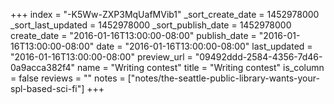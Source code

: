 +++
index = "-K5Ww-ZXP3MqUafMVib1"
_sort_create_date = 1452978000
_sort_last_updated = 1452978000
_sort_publish_date = 1452978000
create_date = "2016-01-16T13:00:00-08:00"
publish_date = "2016-01-16T13:00:00-08:00"
date = "2016-01-16T13:00:00-08:00"
last_updated = "2016-01-16T13:00:00-08:00"
preview_url = "09492ddd-2584-4356-7d46-0a9acca382f4"
name = "Writing contest"
title = "Writing contest"
is_column = false
reviews = ""
notes = ["notes/the-seattle-public-library-wants-your-spl-based-sci-fi"]
+++

